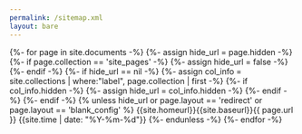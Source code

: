```yaml
---
permalink: /sitemap.xml
layout: bare
---
```

<?xml version="1.0" encoding="UTF-8"?>
<urlset xmlns:xsi="http://www.w3.org/2001/XMLSchema-instance" xsi:schemaLocation="http://www.sitemaps.org/schemas/sitemap/0.9 http://www.sitemaps.org/schemas/sitemap/0.9/sitemap.xsd" xmlns="http://www.sitemaps.org/schemas/sitemap/0.9">
{%- for page in site.documents -%}
  {%- assign hide_url = page.hidden -%}
  {%- if page.collection == 'site_pages' -%}
    {%- assign hide_url = false -%}
  {%- endif -%}
  {%- if hide_url == nil  -%}
    {%- assign col_info = site.collections | where:"label", page.collection | first -%}
    {%- if col_info.hidden -%}
      {%- assign hide_url = col_info.hidden -%}
    {%- endif -%}
  {%- endif -%}
  {% unless hide_url or page.layout == 'redirect' or page.layout == 'blank_config' %}
  <url>
    <loc>{{site.homeurl}}{{site.baseurl}}{{ page.url }}</loc>
    <lastmod>{{site.time | date: "%Y-%m-%d"}}</lastmod>
  </url>
  {%- endunless -%}
{%- endfor -%}
</urlset>
